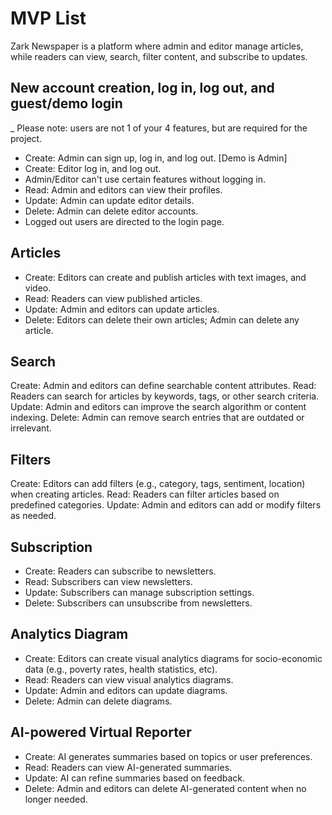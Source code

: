 # MVP List
Zark Newspaper is a platform where admin and editor manage articles, while readers can view, search, filter content, and subscribe to updates.

## New account creation, log in, log out, and guest/demo login
_ Please note: users are not 1 of your 4 features, but are required for the project.
* Create: Admin can sign up, log in, and log out. [Demo is Admin]
* Create: Editor log in, and log out. 
* Admin/Editor can't use certain features without logging in.
* Read: Admin and editors can view their profiles.
* Update: Admin can update editor details.
* Delete: Admin can delete editor accounts.
* Logged out users are directed to the login page.


## Articles
* Create: Editors can create and publish articles with text images, and video.
* Read: Readers can view published articles.
* Update: Admin and editors can update articles.
* Delete: Editors can delete their own articles; Admin can delete any article.

## Search
Create: Admin and editors can define searchable content attributes.
Read: Readers can search for articles by keywords, tags, or other search criteria.
Update: Admin and editors can improve the search algorithm or content indexing.
Delete: Admin can remove search entries that are outdated or irrelevant.

## Filters
Create: Editors can add filters (e.g., category, tags, sentiment, location) when creating articles.
Read: Readers can filter articles based on predefined categories.
Update: Admin and editors can add or modify filters as needed.

## Subscription
* Create: Readers can subscribe to newsletters.
* Read: Subscribers can view newsletters.
* Update: Subscribers can manage subscription settings.
* Delete: Subscribers can unsubscribe from newsletters.

## Analytics Diagram
* Create: Editors can create visual analytics diagrams for socio-economic data (e.g., poverty rates, health statistics, etc).
* Read: Readers can view visual analytics diagrams.
* Update: Admin and editors can update diagrams.
* Delete: Admin can delete diagrams.

## AI-powered Virtual Reporter
* Create: AI generates summaries based on topics or user preferences.
* Read: Readers can view AI-generated summaries.
* Update: AI can refine summaries based on feedback.
* Delete: Admin and editors can delete AI-generated content when no longer needed.